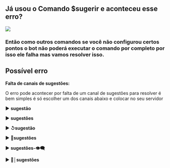 ## Já usou o Comando $sugerir e aconteceu esse erro?
![](https://i.imgur.com/y4syprt.png)

### Então como outros comandos se você não configurou certos pontos o bot não poderá executar o comando por completo por isso ele falha mas vamos resolver isso.

## Possível erro

**Falta de canais de sugestões:**

O erro pode acontecer por falta de um canal de sugestões para resolver é bem simples é só escolher um dos canais abaixo e colocar no seu servidor

►  **sugestão**

►  **sugestões**

►  **↺sugestão**

►  **💭sugestões**

►  **sugestões-👁‍🗨**

►  **📝│sugestões**
